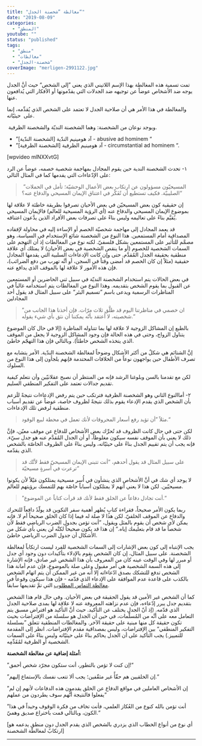 ```yaml
---
title: "مغالطة ”شخصنة الجدل“"
date: "2019-08-09"
categories: 
  - "المنطق"
youtube: ""
status: "published"
tags: 
  - "منطق"
  - "مغالطات"
  - "شخصنة-الجدل"
coverImage: "merligen-2991122.jpg"
---
```


تمت تسمية هذه المغالطة بهذا الإسم اللاتيني الذي يعني ”إلى الشخص“ حيث أنَّ الجدل يوجه ضد الأشخاص عوضاً عن توجيهه ضد الجدلات التي يقدّمونها أو الأفكار التي يُدافعون عنها.

والمغالطة في هذا الأمر هي أن صلاحية الجدل لا تعتمد على الشخص الذي يُقدِّمه، إنما على  حيثيّاته.

 ويوجد نوعان من الشخصنة: وهما الشخصنة النديّة والشخصنة الظرفية.

- ”آد هومينيم الندّية \[الشخصنة الندّية\] - abusive ad hominem “
- ”آد هومينيم الظرفية \[الشخصنة الظرفية\] - circumstantial ad hominem “.

\[wpvideo mlNXXvtG\]

١- تحدث الشخصنة الندية حين يقوم المجادل بمهاجمة شخصية خصمه، عوضاً عن الرد على الإدّعاءات التي يقدمها كما في المثال التالي:

>  ”المسيحيّون مسؤولون عن ارتكاب بعض الأعمال الوحشيّة؛ تأمل في الحملات الصليبيّة. فكيف تستطيع أن تُفَكِّر في اعتناق الإيمان المسيحي والدفاع عنه؟“

إن حقيقية كون بعض المسيحيّن في بعض الأحيان تصرفوا بطريقة خاطئة لا علاقة لها بموضوع الإيمان المسيحي والدفاع عنه (أي الرؤية المسيحية للعالم) فالإيمان المسيحي يُقيَّم بناءً على تعاليمه وليس بناءً على تصرفات بعض الأفراد الذين يدَّعون اعتناقه.

قد يعمد المجادل إلى مهاجمة شخصيّة الخصم أو الإساءة إليه في محاولة لإفقاده المصداقية أمام المستمعين. هذا النوع من الشخصنة شائع الإستخدام في السياسة، وهو مصمَّم للتأثير على المستمعين بشكل فلسفيّ. لكنه نوع من المغالطات إذ أن التهجم على السمات الشخصية للخصوم (أو ما ينقص الشخصية في بعض الأحيان) لا يمتلك أي علاقة منطقية بحقيقة الجدل المُقدَّم. حتى وإن كانت الإدعاءات السلبية التي يقدمها المجادل حقيقية (مثلاً إن كان الخصم قد أمضى وقتاً في السجن، أو أنَّه تهرب من دفع الضرائب)، فإن هذه الأمور لا علاقة لها بالموقف الذي يدافع عنه.

في بعض الحالات يتم استخدام الشخصنة النديّة في سبيل ثني الحاضرين أو المستمعين عن القبول بما يقوم الشخص بتقديمه. وهذا النوع من المغالطات يتم استخدامه غالباً في المناظرات الرسمية ويدعى باسم ”تسميم البئر“ على سبيل المثال قد يقول أحد المجادلين

> ”ان خصمي في مناظرتنا اليوم قد طلَّق ثلاث مرّات. فإن أخذنا هذا الجانب من شخصيته، لا أعتقد بأنّه يمكننا أن نثق بأي شيء يقوله.“

بالطبع إن المشاكل الزوجية لا علاقة لها بما تتناوله المناظرة (إلا في حال كان الموضوع يتناول الزواج، وحتى في هذه الحالة فإن وجود المشاكل الزوجية لا يجعل من الموقف الذي يتخذه الشخص خاطئاً). وبالتالي فإن هذا التهجّم خاطئ.

إنَّ الشتائم هي شكلٌ من أكثر الأشكال وضوحاً لمغالطة الشخصنة الندّية. الأمر يتشابه مع تصرف الأطفال حين يواجهون نوعاً من الخلافات المحتدمة فإنهم يلجأون إلى هذا النوع من السلوك. 

لكن مع تقدمنا بالسن وبلوغنا الرشد فإنه من المنتظر أن نصبح عقلانيّين وأن نتعلم كيفية تقديم جدالات تعتمد على التفكير المنطقي السليم.

٢- أماالنوع الثاني وهو الشخصنة الظرفية فترتكب حين يتم رفض الإدعاءات نتيجةً للَزعم بأن الشخص الذي يقدم الإدعاء يقوم بذلك نتيجةً لظروف خاصة، عوضاً عن تقديم أسباب منطقية لرفض تلك الإدعاءات.

> مثلاً ”أن تؤيد رفع أسعار المحروقات لأنك تعمل في محطة لبيع الوقود.“

لكن حتى في حال كانت الظروف قد تُحرِّك بعض الأشخاص للدفاع عن موقف معيّن، فإنَّ ذلك لا يعني بأن الموقف نفسه سيكون مغلوطاً، أو أن الجدل المُقدَّم عنه هو جدل سيّء. فإنه يجب أن يتم تقييم الجدل بناءً على حيثيّاته، وليس بناءً على الظروف الخاصّة بالشخص الذي يقدّمه.

> على سبيل المثال قد يقول أحدهم، ”أنت تتبنى الإيمان المسيحيّ فقط لأنَّك قد ترعرت في أُسرةٍ مسيحيّة“

لا يوجد أي شك في أنَّ الأشخاص الذي ينشأون في أُسر مسيحية يمتلكون مَيْلاً لأن يكونوا مسيحيّين. لكن هذا لا يعني أنهم لا يمتلكون أسباباً خاصّة بهم للتمسك برؤيتهم للعالم.

> ”أنت تجادل دفاعاً عن الخلق فقط لأنك قد قرأت كتاباً عن الموضوع.“

ربما يكون الأمر صحيحاً، فقراءة كتابٍ يُظهر أهمية سفر التكوين قد يولّدُ دافعاً للتحرك والدفاع عن الموقف الخلقيّ. لكن هذا لا صلة له فيما إذا كان الخلق صحيحاً أم لا. فإنه يمكن لأي شخص أن يقوم بالمثل ويقول، ”أنت تؤمن بجدول الضرب الرياضي فقط لأن شخصاً ما قد قام بتعليمك إياه.“ إن هذا قد يكون صحيحاً لكنَّه لن يعني بأي شكل من الأشكال أن جدول الضرب الرياضي خاطئ.

يجب الإنتباه إلى كون بعض الإشارات إلى السمات الشخصية للفرد ليست ارتكاباً لمغالطة الشخصنة. على سبيل المثال، إن كان الشخص يقوم بالإدلاء بتأكيدات دون وجود أي جدل أو مبرر لها وفي الوقت عينه كان من المعروف بأن هذا الشخص غير صادق، فإنه الإشارة إلى هذه السمة الشخصية هي أمر مقبول وعلى صلة بالموضوع، فإن عدم أمانة هذا الشخص تدفع للتشكك بصدق ادّعاءاته إلا أنه من غير الممكن أن يتم اتهام الشخص بالكذب على قاعدة عدم الموافقة على الإدعاء الذي قدّمه - فإن هذا سيكون وقوعاً في [مغالطة التماس المطلوب](https://reasonofhope.com/2019/06/13/beggingthequestion/) التي تمَّ تقديمها سابقاً. 

كما أن الشخص غير الأمين قد يقول الحقيقة في بعض الأحيان. وفي حال قام هذا الشخص بتقديم جدل يبرر إدّعاءه، فإن عدم نزاهته المعروفة عنه لا علاقة لها بمدى صلاحية الجدل الذي قدّمه. (إذ أنّ الجدل يختلف عن التأكيد. حيث أنَّ التأكيد هو افتراض مسبق يتم التعامل معه على أنَّه من المُسلَّمات، في حين أن الجدل هو سلسلة من الإفتراضات بحيث تكون حقيقة كل منها مبنية على حقيقة الآخر. والمغالطات المنطقية تتعلق ”بسلسلة التفكير المنطقي“ بين الإفتراضات، وليس بمصداقية مقدم الإفتراضات. انظر إلى المقدمة للتمييز.) يجب التأكيد على أن الجدل يحاكم بناءً على حيثيّاته وليس بناءً على السمات الشخصية أو الظرفية لمُقَدِّمِه.

**أمثلة إضافية عن مغالطة الشخصنة:**

”إن كنت لا تؤمن بالتطور، أنت ستكون مجرّد شخص أحمق!“

”إن الخلقيين هم حقّأً غير مثقّفين؛ يجب ألا تتعب نفسك بالإستماع إليهم.“

”إن الأشخاص العاملين في مواقع الدفاع عن الخلق يقدمون هذه الدفاعات لأنهم إن لم يفعلوا فالنتيجة أنَّهم سوف يطردون من عملهم“

”أنت تؤمن بالله كنوع من العُكاز العلمي، فأنت تخاف من فكرة الوقوف وحيداً في هذا الكون، وبالتالي قمت باختراع صديق وهميّ.“

\[أي نوع من أنواع الخطاب الذي يزدري بالشخص الذي يقدم الجدل دون منطقٍ يدعمه هو ارتكابٌ لمغالطة الشخصنة\]

* * *
